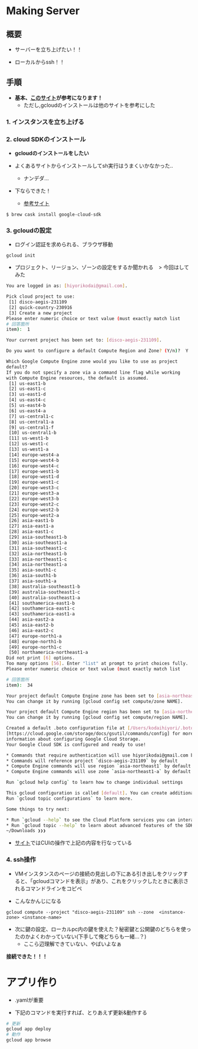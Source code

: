 # Making Server
## 概要
- サーバーを立ち上げたい！！

- ローカルからssh！！

## 手順

- __基本、[このサイト](https://www.topgate.co.jp/gcp03-google-compute-engine-launch-instance)が参考になります！__
    - ただし,gcloudのインストールは他のサイトを参考にした

### 1. インスタンスを立ち上げる


### 2. cloud SDKのインストール
- __gcloudのインストールをしたい__

- よくあるサイトからインストールしてsh実行はうまくいかなかった..
    - ナンデダ...

- 下ならできた！
    - [参考サイト](https://qiita.com/sakamossan/items/8ff74ed377dc77325b80)


```
$ brew cask install google-cloud-sdk
```

### 3. gcloudの設定

- ログイン認証を求められる、ブラウザ移動
```
gcloud init
```

- プロジェクト、リージョン、ゾーンの設定をするか聞かれる　> 今回はしてみた

```bash
You are logged in as: [hiyorikodai@gmail.com].

Pick cloud project to use: 
 [1] disco-aegis-231109
 [2] quick-country-230916
 [3] Create a new project
Please enter numeric choice or text value (must exactly match list 
# 回答箇所
item):  1         

Your current project has been set to: [disco-aegis-231109].

Do you want to configure a default Compute Region and Zone? (Y/n)?  Y

Which Google Compute Engine zone would you like to use as project 
default?
If you do not specify a zone via a command line flag while working 
with Compute Engine resources, the default is assumed.
 [1] us-east1-b
 [2] us-east1-c
 [3] us-east1-d
 [4] us-east4-c
 [5] us-east4-b
 [6] us-east4-a
 [7] us-central1-c
 [8] us-central1-a
 [9] us-central1-f
 [10] us-central1-b
 [11] us-west1-b
 [12] us-west1-c
 [13] us-west1-a
 [14] europe-west4-a
 [15] europe-west4-b
 [16] europe-west4-c
 [17] europe-west1-b
 [18] europe-west1-d
 [19] europe-west1-c
 [20] europe-west3-c
 [21] europe-west3-a
 [22] europe-west3-b
 [23] europe-west2-c
 [24] europe-west2-b
 [25] europe-west2-a
 [26] asia-east1-b
 [27] asia-east1-a
 [28] asia-east1-c
 [29] asia-southeast1-b
 [30] asia-southeast1-a
 [31] asia-southeast1-c
 [32] asia-northeast1-b
 [33] asia-northeast1-c
 [34] asia-northeast1-a
 [35] asia-south1-c
 [36] asia-south1-b
 [37] asia-south1-a
 [38] australia-southeast1-b
 [39] australia-southeast1-c
 [40] australia-southeast1-a
 [41] southamerica-east1-b
 [42] southamerica-east1-c
 [43] southamerica-east1-a
 [44] asia-east2-a
 [45] asia-east2-b
 [46] asia-east2-c
 [47] europe-north1-a
 [48] europe-north1-b
 [49] europe-north1-c
 [50] northamerica-northeast1-a
Did not print [6] options.
Too many options [56]. Enter "list" at prompt to print choices fully.
Please enter numeric choice or text value (must exactly match list 

# 回答箇所
item):  34

Your project default Compute Engine zone has been set to [asia-northeast1-a].
You can change it by running [gcloud config set compute/zone NAME].

Your project default Compute Engine region has been set to [asia-northeast1].
You can change it by running [gcloud config set compute/region NAME].

Created a default .boto configuration file at [/Users/kodaihiyori/.boto]. See this file and
[https://cloud.google.com/storage/docs/gsutil/commands/config] for more
information about configuring Google Cloud Storage.
Your Google Cloud SDK is configured and ready to use!

* Commands that require authentication will use hiyorikodai@gmail.com by default
* Commands will reference project `disco-aegis-231109` by default
* Compute Engine commands will use region `asia-northeast1` by default
* Compute Engine commands will use zone `asia-northeast1-a` by default

Run `gcloud help config` to learn how to change individual settings

This gcloud configuration is called [default]. You can create additional configurations if you work with multiple accounts and/or projects.
Run `gcloud topic configurations` to learn more.

Some things to try next:

* Run `gcloud --help` to see the Cloud Platform services you can interact with. And run `gcloud help COMMAND` to get help on any gcloud command.
* Run `gcloud topic --help` to learn about advanced features of the SDK like arg files and output formatting
~/Downloads ❯❯❯ 
```

- [サイト](https://www.topgate.co.jp/gcp03-google-compute-engine-launch-instance)ではCUIの操作で上記の内容を行なっている

### 4. ssh操作
- VMインスタンスのページの接続の見出しの下にある引き出しをクリックすると、「gcloudコマンドを表示」があり、これをクリックしたときに表示されるコマンドラインをコピペ

- こんなかんじになる
```
gcloud compute --project "disco-aegis-231109" ssh --zone  <instance-zone> <instance-name>
```


- 次に鍵の設定、ローカルpc内の鍵を使えた？秘密鍵と公開鍵のどちらを使ったのかよくわかっていない(下手して俺どちらも一緒...？)
    - ここら辺理解できていない、やばいよなぁ


__接続できた！！！__

# アプリ作り
- .yamlが重要

- 下記のコマンドを実行すれば、とりあえず更新&動作する

```bash
# 更新
gcloud app deploy
# 動作
gcloud app browse
```